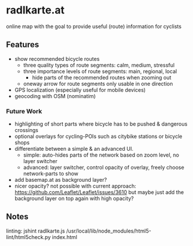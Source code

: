 # radlkarte.at

online map with the goal to provide useful (route) information for cyclists

## Features
- show recommended bicycle routes
  - three quality types of route segments: calm, medium, stressful
  - three importance levels of route segments: main, regional, local
    - hide parts of the recommended routes when zooming out
  - oneway arrow for route segments only usable in one direction
- GPS localization (especially useful for mobile devices)
- geocoding with OSM (nominatim)

### Future Work
- highlighting of short parts where bicycle has to be pushed & dangerous crossings
- optional overlays for cycling-POIs such as citybike stations or bicycle shops
- differentiate between a simple & an advanced UI.
  - simple: auto-hides parts of the network based on zoom level, no layer switcher
  - advanced: layer switcher, control opacity of overlay, freely choose network-parts to show
- add basemap.at as background layer?
- nicer opacity? not possible with current approach: https://github.com/Leaflet/Leaflet/issues/3610
  but maybe just add the background layer on top again with high opacity?

## Notes

linting:
    jshint radlkarte.js
    /usr/local/lib/node_modules/html5-lint/html5check.py index.html
